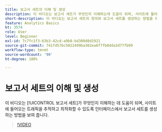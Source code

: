 ```yaml
---
title: 보고서 세트의 이해 및 생성
description: 이 비디오는 보고서 세트가 무엇인지 이해하는데 도움이 되며, 사이트에 들어오는 사람들을 추적하고 최적화할 수 있도록 인터페이스에서 보고서 세트를 생성하는 방법을 보여 줍니다.
short-description: 이 비디오는 보고서 세트의 정의와 보고서 세트를 생성하는 방법을 이해하는 데 도움이 됩니다.
feature: Analytics Basics
kt: 3574
role: User
level: Beginner
exl-id: 7c7fc1f3-63b3-42cd-a9b8-bd300d8d1921
source-git-commit: 741fd57bc5022499ba302ea6f7fb0dda3d77fb99
workflow-type: tm+mt
source-wordcount: '90'
ht-degree: 100%

---
```


# 보고서 세트의 이해 및 생성

이 비디오는 [!UICONTROL 보고서 세트]가 무엇인지 이해하는 데 도움이 되며, 사이트에 들어오는 트래픽을 추적하고 최적화할 수 있도록 인터페이스에서 보고서 세트를 생성하는 방법을 보여 줍니다.

>[!VIDEO](https://video.tv.adobe.com/v/28773/?quality=12&learn=on)
